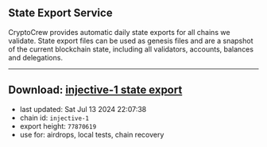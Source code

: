 ## State Export Service
CryptoCrew provides automatic daily state exports for all chains we validate. State export files can be used as genesis files and are a snapshot of the current blockchain state, including all validators, accounts, balances and delegations.

---
**Download: [injective-1 state export](https://dl-eu2.ccvalidators.com/SERVICE/injective/injective-1_export_77870619.json)**
---

- last updated: Sat Jul 13 2024 22:07:38
- chain id: `injective-1`
- export height: `77870619`
- use for: airdrops, local tests, chain recovery
